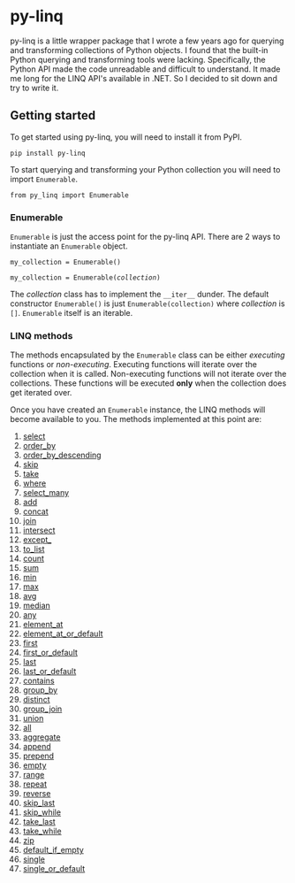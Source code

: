 # py-linq #

py-linq is a little wrapper package that I wrote a few years ago for querying and transforming collections of Python objects. I found that the built-in Python querying and transforming tools were lacking. Specifically, the Python API made the code unreadable and difficult to understand. It made me long for the LINQ API's available in .NET. So I decided to sit down and try to write it.

## Getting started ##

To get started using py-linq, you will need to install it from PyPI.

`pip install py-linq`

To start querying and transforming your Python collection you will need to import `Enumerable`.

`from py_linq import Enumerable`

### Enumerable ###

`Enumerable` is just the access point for the py-linq API. There are 2 ways to instantiate an `Enumerable` object.

<pre>
<code>my_collection = Enumerable()<br>
my_collection = Enumerable(<i>collection</i>)
</code></pre>

The _collection_ class has to implement the `__iter__` dunder. The default constructor `Enumerable()` is just `Enumerable(collection)` where _collection_ is `[]`. `Enumerable` itself is an iterable.

### LINQ methods ###

The methods encapsulated by the `Enumerable` class can be either _executing_ functions or _non-executing_. Executing functions will iterate over the collection when it is called. Non-executing functions will not iterate over the collections. These functions will be executed **only** when the collection does get iterated over.

Once you have created an `Enumerable` instance, the LINQ methods will become available to you. The methods implemented at this point are:

1. [select](/py-enumerable/select)
2. [order_by](/py-enumerable/order-by)
3. [order_by_descending](/py-enumerable/order-by-descending)
4. [skip](/py-enumerable/skip)
5. [take](/py-enumerable/take)
6. [where](/py-enumerable/where)
7. [select_many](/py-enumerable/select-many)
8. [add](/py-enumerable/add)
9. [concat](/py-enumerable/concat)
10. [join](/py-enumerable/join)
11. [intersect](/py-enumerable/intersect)
12. [except_](/py-enumerable/except)
13. [to_list](/py-enumerable/to-list)
14. [count](/py-enumerable/count)
15. [sum](/py-enumerable/sum)
16. [min](/py-enumerable/min)
17. [max](/py-enumerable/max)
18. [avg](/py-enumerable/avg)
19. [median](/py-enumerable/median)
20. [any](/py-enumerable/any)
21. [element_at](/py-enumerable/element-at)
22. [element_at_or_default](/py-enumerable/element-at-or-default)
23. [first](/py-enumerable/first)
24. [first_or_default](/py-enumerable/first-or-default)
25. [last](/py-enumerable/last)
26. [last_or_default](/py-enumerable/last-or-default)
27. [contains](/py-enumerable/contains)
28. [group_by](/py-enumerable/group-by)
29. [distinct](/py-enumerable/distinct)
30. [group_join](/py-enumerable/group-join)
31. [union](/py-enumerable/union)
32. [all](/py-enumerable/all)
33. [aggregate](/py-enumerable/aggregate)
34. [append](/py-enumerable/append)
35. [prepend](/py-enumerable/prepend)
36. [empty](/py-enumerable/empty)
37. [range](/py-enumerable/range)
38. [repeat](/py-enumerable/repeat)
39. [reverse](/py-enumerable/reverse)
40. [skip_last](/py-enumerable/skip_last)
41. [skip_while](/py-enumerable/skip_while)
42. [take_last](/py-enumerable/take_last)
43. [take_while](/py-enumerable/take_while)
44. [zip](/py-enumerable/zip)
45. [default_if_empty](/py-enumerable/default_if_empty)
46. [single](/py-enumerable/single)
47. [single_or_default](/py-enumerable/single-or-default)